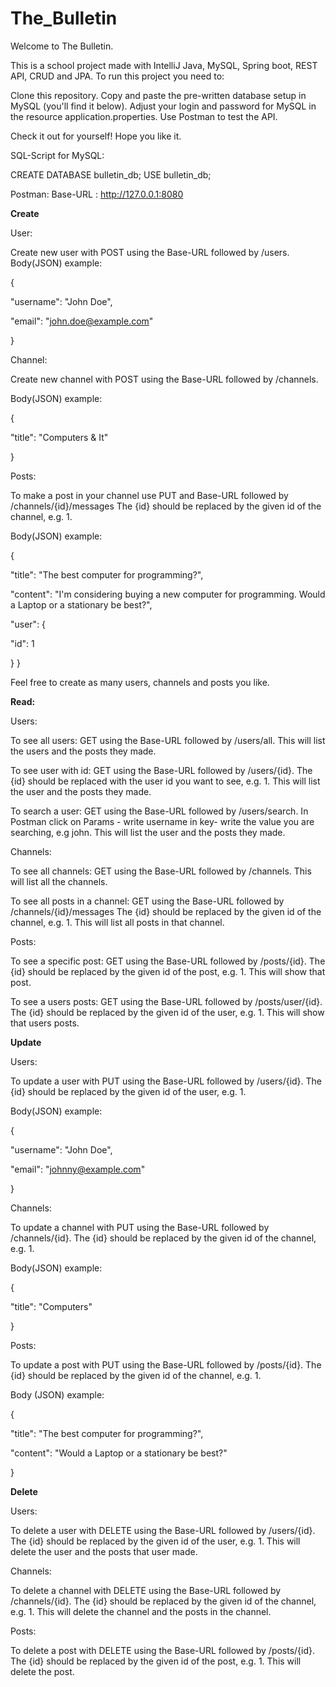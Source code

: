 # The_Bulletin

Welcome to The Bulletin.

This is a school project made with IntelliJ Java, MySQL, Spring boot, REST API, CRUD and JPA. To run this project you need to:

Clone this repository.
Copy and paste the pre-written database setup in MySQL (you'll find it below).
Adjust your login and password for MySQL in the resource application.properties.
Use Postman to test the API.

Check it out for yourself! Hope you like it.

SQL-Script for MySQL:

CREATE DATABASE bulletin_db; 
USE bulletin_db;

Postman:
Base-URL : http://127.0.0.1:8080

**Create**

User:

Create new user with POST using the Base-URL followed by /users.
Body(JSON) example:

{

"username": "John Doe",

"email": "john.doe@example.com"

}

Channel:

Create new channel with POST using the Base-URL followed by /channels.

Body(JSON) example:

{

"title": "Computers & It"

}

Posts:

To make a post in your channel use PUT and Base-URL followed by /channels/{id}/messages
The {id} should be replaced by the given id of the channel, e.g. 1.

Body(JSON) example:

{

"title": "The best computer for programming?",

"content": "I'm considering buying a new computer for programming. Would a Laptop or a stationary be best?",

"user": {

"id": 1

}
}

Feel free to create as many users, channels and posts you like.

**Read:**

Users:

To see all users: GET using the Base-URL followed by /users/all.
This will list the users and the posts they made.

To see user with id: GET using the Base-URL followed by /users/{id}.
The {id} should be replaced with the user id you want to see, e.g. 1.
This will list the user and the posts they made.

To search a user: GET using the Base-URL followed by /users/search.
In Postman click on Params - write username in key- write the value you are searching, e.g john.
This will list the user and the posts they made.

Channels:

To see all channels: GET using the Base-URL followed by /channels.
This will list all the channels.

To see all posts in a channel: GET using the Base-URL followed by /channels/{id}/messages
The {id} should be replaced by the given id of the channel, e.g. 1.
This will list all posts in that channel.

Posts:

To see a specific post: GET using the Base-URL followed by /posts/{id}.
The {id} should be replaced by the given id of the post, e.g. 1.
This will show that post.

To see a users posts: GET using the Base-URL followed by /posts/user/{id}.
The {id} should be replaced by the given id of the user, e.g. 1.
This will show that users posts.

**Update**

Users:

To update a user with PUT using the Base-URL followed by /users/{id}.
The {id} should be replaced by the given id of the user, e.g. 1.

Body(JSON) example:

{

"username": "John Doe",

"email": "johnny@example.com"

}

Channels:

To update a channel with PUT using the Base-URL followed by /channels/{id}.
The {id} should be replaced by the given id of the channel, e.g. 1.

Body(JSON) example:

{

"title": "Computers"

}

Posts:

To update a post with PUT using the Base-URL followed by /posts/{id}.
The {id} should be replaced by the given id of the channel, e.g. 1.

Body (JSON) example:

{

"title": "The best computer for programming?",

"content": "Would a Laptop or a stationary be best?"

}

**Delete**

Users:

To delete a user with DELETE using the Base-URL followed by /users/{id}.
The {id} should be replaced by the given id of the user, e.g. 1.
This will delete the user and the posts that user made.

Channels:

To delete a channel with DELETE using the Base-URL followed by /channels/{id}.
The {id} should be replaced by the given id of the channel, e.g. 1.
This will delete the channel and the posts in the channel.

Posts:

To delete a post with DELETE using the Base-URL followed by /posts/{id}.
The {id} should be replaced by the given id of the post, e.g. 1.
This will delete the post.

